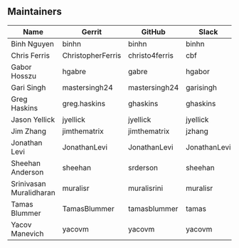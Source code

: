 ## Maintainers

| Name | Gerrit | GitHub | Slack | email |
|---|---|---|---|---|
| Binh Nguyen | binhn | binhn | binhn | binhn@us.ibm.com |
| Chris Ferris | ChristopherFerris | christo4ferris | cbf | chris.ferris@gmail.com |
| Gabor Hosszu | hgabre | gabre | hgabor | gabor@digitalasset.com |
| Gari Singh | mastersingh24 | mastersingh24 | garisingh | gari.r.singh@gmail.com |
| Greg Haskins | greg.haskins | ghaskins | ghaskins | ghaskins@lseg.com |
| Jason Yellick | jyellick | jyellick | jyellick | jyellick@us.ibm.com |
| Jim Zhang | jimthematrix | jimthematrix | jzhang | jim_the_matrix@hotmail.com |
| Jonathan Levi | JonathanLevi | JonathanLevi | JonathanLevi | jonathan@levi.name |
| Sheehan Anderson | sheehan | srderson | sheehan | sranderson@gmail.com |
| Srinivasan Muralidharan | muralisr | muralisrini | muralisr | muralisr@us.ibm.com |
| Tamas Blummer | TamasBlummer | tamasblummer | tamas | tamas@digitalasset.com |
| Yacov Manevich | yacovm | yacovm | yacovm | yacovm@il.ibm.com |
